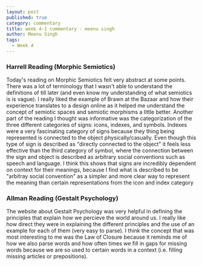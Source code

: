 ```yaml
---
layout: post
published: true
category: commentary
title: week 4-1 commentary - meenu singh
author: Meenu Singh
tags:
  - Week 4
---
```

### Harrell Reading (Morphic Semiotics)

Today's reading on Morphic Semiotics felt very abstract at some points. There was a lot of terminology that I wasn't able to understand the definitions of till later (and even know my understanding of what semiotics is is vague). I really liked the example of Brawn at the Bazaar and how their experience translates to a design online as it helped me understand the concept of semiotic spaces and semiotic morphisms a little better. Another part of the reading I thought was informative was the categorization of the three different categories of signs: icons, indexes, and symbols. Indexes were a very fascinating category of signs because they thing being represented is connected to the object physically/casually. Even though this type of sign is described as "directly connected to the object" it feels less effective than the third category of symbol, where the connection between the sign and object is described as arbitrary social conventions such as speech and language. I think this shows that signs are incredibly dependent on context for their meanings, because I find what is described to be "arbitray social convention" as a simpler and more clear way to represent the meaning than certain representations from the icon and index category

### Allman Reading (Gestalt Psychology)

The website about Gestalt Psychology was very helpful in defining the principles that explain how we percieve the world around us. I really like how direct they were in explaining the different principles and the use of an example for each of them (very easy to parse). I think the concept that was most interesting to me was the  Law of Closure because it reminds me of how we also parse words and how often times we fill in gaps for missing words because we are so used to certain words in a context (i.e. filling missing articles or prepositions).

